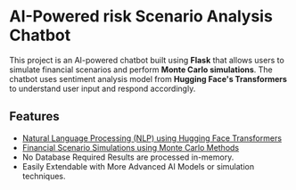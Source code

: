 # AI-Powered risk Scenario Analysis Chatbot

This project is an AI-powered chatbot built using **Flask** that allows users to simulate financial scenarios and perform **Monte Carlo simulations**. The chatbot uses sentiment analysis model from **Hugging Face's Transformers** to understand user input and respond accordingly.

## Features

- [Natural Language Processing (NLP) using Hugging Face Transformers](https://github.com/tensorflow/models/blob/master/official/nlp/docs/pretrained_models.md)
- [Financial Scenario Simulations using Monte Carlo Methods](https://towardsdatascience.com/monte-carlo-simulation-a-practical-guide-85da45597f0e)
- No Database Required Results are processed in-memory.
- Easily Extendable with More Advanced AI Models or simulation techniques.

